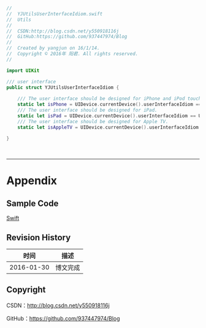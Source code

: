 ```swift
//
//  YJUtilsUserInterfaceIdiom.swift
//  Utils
//
//  CSDN:http://blog.csdn.net/y550918116j
//  GitHub:https://github.com/937447974/Blog
//
//  Created by yangjun on 16/1/14.
//  Copyright © 2016年 阳君. All rights reserved.
//

import UIKit

/// user interface
public struct YJUtilsUserInterfaceIdiom {
    
    /// The user interface should be designed for iPhone and iPod touch.
    static let isPhone = UIDevice.currentDevice().userInterfaceIdiom == UIUserInterfaceIdiom.Phone
    /// The user interface should be designed for iPad.
    static let isPad = UIDevice.currentDevice().userInterfaceIdiom == UIUserInterfaceIdiom.Pad
    /// The user interface should be designed for Apple TV.
    static let isAppleTV = UIDevice.currentDevice().userInterfaceIdiom == UIUserInterfaceIdiom.TV
    
}
```

&#160;

----------

# Appendix

## Sample Code

[Swift](https://github.com/937447974/Swift)

## Revision History

| 时间 | 描述 |
| ---- | ---- |
| 2016-01-30 | 博文完成 |

## Copyright

CSDN：http://blog.csdn.net/y550918116j

GitHub：https://github.com/937447974/Blog